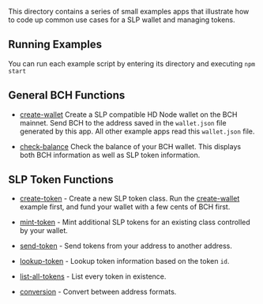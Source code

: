 This directory contains a series of small examples apps that illustrate how
to code up common use cases for a SLP wallet and managing tokens.

## Running Examples

You can run each example script by entering its directory and executing `npm start`

## General BCH Functions

- [create-wallet](create-wallet) Create a SLP compatible HD Node wallet on
  the BCH mainnet. Send BCH to the address saved in the `wallet.json` file generated by this app.
  All other example apps read this `wallet.json` file.

- [check-balance](check-balance) Check the balance of your BCH wallet. This
  displays both BCH information as well as SLP token information.

## SLP Token Functions

- [create-token](create-token) - Create a new SLP token class. Run the
[create-wallet](create-wallet) example first, and fund your wallet with a few
cents of BCH first.

- [mint-token](mint-token) - Mint additional SLP tokens for an existing class
controlled by your wallet.

- [send-token](send-token) - Send tokens from your address to another address.

- [lookup-token](lookup-token) - Lookup token information based on the token `id`.

- [list-all-tokens](list-all-tokens) - List every token in existence.

- [conversion](conversion) - Convert between address formats.
